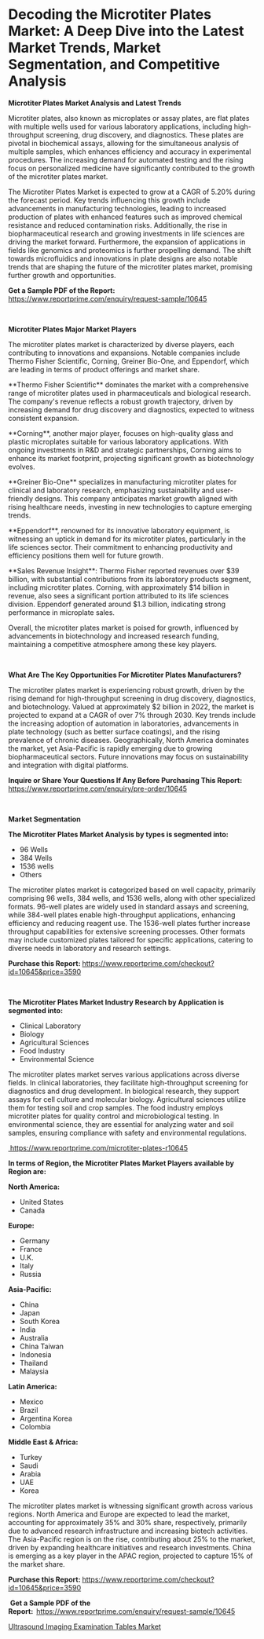<p><h1>Decoding the Microtiter Plates Market: A Deep Dive into the Latest Market Trends, Market Segmentation, and Competitive Analysis</h1></p><p><strong>Microtiter Plates Market Analysis and Latest Trends</strong></p>
<p><p>Microtiter plates, also known as microplates or assay plates, are flat plates with multiple wells used for various laboratory applications, including high-throughput screening, drug discovery, and diagnostics. These plates are pivotal in biochemical assays, allowing for the simultaneous analysis of multiple samples, which enhances efficiency and accuracy in experimental procedures. The increasing demand for automated testing and the rising focus on personalized medicine have significantly contributed to the growth of the microtiter plates market.</p><p>The Microtiter Plates Market is expected to grow at a CAGR of 5.20% during the forecast period. Key trends influencing this growth include advancements in manufacturing technologies, leading to increased production of plates with enhanced features such as improved chemical resistance and reduced contamination risks. Additionally, the rise in biopharmaceutical research and growing investments in life sciences are driving the market forward. Furthermore, the expansion of applications in fields like genomics and proteomics is further propelling demand. The shift towards microfluidics and innovations in plate designs are also notable trends that are shaping the future of the microtiter plates market, promising further growth and opportunities.</p></p>
<p><strong>Get a Sample PDF of the Report:&nbsp;</strong> <a href="https://www.reportprime.com/enquiry/request-sample/10645?utm_campaign=3491&utm_medium=2&utm_source=Github&utm_content=ia&utm_term=20032025&utm_id=microtiter-plates">https://www.reportprime.com/enquiry/request-sample/10645</a></p>
<p>&nbsp;</p>
<p><strong>Microtiter Plates Major Market Players</strong></p>
<p><p>The microtiter plates market is characterized by diverse players, each contributing to innovations and expansions. Notable companies include Thermo Fisher Scientific, Corning, Greiner Bio-One, and Eppendorf, which are leading in terms of product offerings and market share.</p><p>**Thermo Fisher Scientific** dominates the market with a comprehensive range of microtiter plates used in pharmaceuticals and biological research. The company's revenue reflects a robust growth trajectory, driven by increasing demand for drug discovery and diagnostics, expected to witness consistent expansion.</p><p>**Corning**, another major player, focuses on high-quality glass and plastic microplates suitable for various laboratory applications. With ongoing investments in R&D and strategic partnerships, Corning aims to enhance its market footprint, projecting significant growth as biotechnology evolves.</p><p>**Greiner Bio-One** specializes in manufacturing microtiter plates for clinical and laboratory research, emphasizing sustainability and user-friendly designs. This company anticipates market growth aligned with rising healthcare needs, investing in new technologies to capture emerging trends.</p><p>**Eppendorf**, renowned for its innovative laboratory equipment, is witnessing an uptick in demand for its microtiter plates, particularly in the life sciences sector. Their commitment to enhancing productivity and efficiency positions them well for future growth.</p><p>**Sales Revenue Insight**: Thermo Fisher reported revenues over $39 billion, with substantial contributions from its laboratory products segment, including microtiter plates. Corning, with approximately $14 billion in revenue, also sees a significant portion attributed to its life sciences division. Eppendorf generated around $1.3 billion, indicating strong performance in microplate sales.</p><p>Overall, the microtiter plates market is poised for growth, influenced by advancements in biotechnology and increased research funding, maintaining a competitive atmosphere among these key players.</p></p>
<p>&nbsp;</p>
<p><strong>What Are The Key Opportunities For Microtiter Plates Manufacturers?</strong></p>
<p><p>The microtiter plates market is experiencing robust growth, driven by the rising demand for high-throughput screening in drug discovery, diagnostics, and biotechnology. Valued at approximately $2 billion in 2022, the market is projected to expand at a CAGR of over 7% through 2030. Key trends include the increasing adoption of automation in laboratories, advancements in plate technology (such as better surface coatings), and the rising prevalence of chronic diseases. Geographically, North America dominates the market, yet Asia-Pacific is rapidly emerging due to growing biopharmaceutical sectors. Future innovations may focus on sustainability and integration with digital platforms.</p></p>
<p><strong>Inquire or Share Your Questions If Any Before Purchasing This Report:</strong> <a href="https://www.reportprime.com/enquiry/pre-order/10645?utm_campaign=3491&utm_medium=2&utm_source=Github&utm_content=ia&utm_term=20032025&utm_id=microtiter-plates">https://www.reportprime.com/enquiry/pre-order/10645</a></p>
<p>&nbsp;</p>
<p><strong>Market Segmentation</strong></p>
<p><strong>The Microtiter Plates Market Analysis by types is segmented into:</strong></p>
<p><ul><li>96 Wells</li><li>384 Wells</li><li>1536 wells</li><li>Others</li></ul></p>
<p><p>The microtiter plates market is categorized based on well capacity, primarily comprising 96 wells, 384 wells, and 1536 wells, along with other specialized formats. 96-well plates are widely used in standard assays and screening, while 384-well plates enable high-throughput applications, enhancing efficiency and reducing reagent use. The 1536-well plates further increase throughput capabilities for extensive screening processes. Other formats may include customized plates tailored for specific applications, catering to diverse needs in laboratory and research settings.</p></p>
<p><strong>Purchase this Report:&nbsp;</strong><a href="https://www.reportprime.com/checkout?id=10645&price=3590&utm_campaign=3491&utm_medium=2&utm_source=Github&utm_content=ia&utm_term=20032025&utm_id=microtiter-plates">https://www.reportprime.com/checkout?id=10645&price=3590</a></p>
<p>&nbsp;</p>
<p><strong>The Microtiter Plates Market Industry Research by Application is segmented into:</strong></p>
<p><ul><li>Clinical Laboratory</li><li>Biology</li><li>Agricultural Sciences</li><li>Food Industry</li><li>Environmental Science</li></ul></p>
<p><p>The microtiter plates market serves various applications across diverse fields. In clinical laboratories, they facilitate high-throughput screening for diagnostics and drug development. In biological research, they support assays for cell culture and molecular biology. Agricultural sciences utilize them for testing soil and crop samples. The food industry employs microtiter plates for quality control and microbiological testing. In environmental science, they are essential for analyzing water and soil samples, ensuring compliance with safety and environmental regulations.</p></p>
<p><a href="https://www.reportprime.com/microtiter-plates-r10645?utm_campaign=3491&utm_medium=2&utm_source=Github&utm_content=ia&utm_term=20032025&utm_id=microtiter-plates">&nbsp;https://www.reportprime.com/microtiter-plates-r10645</a></p>
<p><strong>In terms of Region, the Microtiter Plates Market Players available by Region are:</strong></p>
<p>
    <p> <strong> North America: </strong>
        <ul>
            <li>United States</li>
            <li>Canada</li>
        </ul>
        </p> 
    <p> <strong> Europe: </strong>
        <ul>
            <li>Germany</li>
            <li>France</li>
            <li>U.K.</li>
            <li>Italy</li>
            <li>Russia</li>
        </ul>
        </p> 
    <p> <strong> Asia-Pacific: </strong>
        <ul>
            <li>China</li>
            <li>Japan</li>
            <li>South Korea</li>
            <li>India</li>
            <li>Australia</li>
            <li>China Taiwan</li>
            <li>Indonesia</li>
            <li>Thailand</li>
            <li>Malaysia</li>
        </ul>
        </p> 
    <p> <strong> Latin America: </strong>
        <ul>
            <li>Mexico</li>
            <li>Brazil</li>
            <li>Argentina Korea</li>
            <li>Colombia</li>
        </ul>
        </p> 
    <p> <strong> Middle East & Africa: </strong>
        <ul>
            <li>Turkey</li>
            <li>Saudi</li>
            <li>Arabia</li>
            <li>UAE</li>
            <li>Korea</li>
        </ul>
    </p>
    </p>
<p><p>The microtiter plates market is witnessing significant growth across various regions. North America and Europe are expected to lead the market, accounting for approximately 35% and 30% share, respectively, primarily due to advanced research infrastructure and increasing biotech activities. The Asia-Pacific region is on the rise, contributing about 25% to the market, driven by expanding healthcare initiatives and research investments. China is emerging as a key player in the APAC region, projected to capture 15% of the market share.</p></p>
<p><strong>Purchase this Report: </strong><a href="https://www.reportprime.com/checkout?id=10645&price=3590&utm_campaign=3491&utm_medium=2&utm_source=Github&utm_content=ia&utm_term=20032025&utm_id=microtiter-plates">https://www.reportprime.com/checkout?id=10645&price=3590</a></p>
<p>&nbsp;<strong>Get a Sample PDF of the Report:&nbsp;&nbsp;</strong><a href="https://www.reportprime.com/enquiry/request-sample/10645?utm_campaign=3491&utm_medium=2&utm_source=Github&utm_content=ia&utm_term=20032025&utm_id=microtiter-plates">https://www.reportprime.com/enquiry/request-sample/10645</a></p>
<p><strong></strong></p>
<p><p><a href="https://github.com/shrebasokib/Market-Research-Report-List-1/blob/main/ultrasound-imaging-examination-tables-market.md?utm_campaign=3491&utm_medium=2&utm_source=Github&utm_content=ia&utm_term=20032025&utm_id=microtiter-plates">Ultrasound Imaging Examination Tables Market</a></p></p>